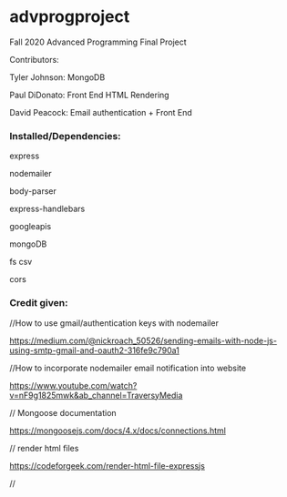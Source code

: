 # advprogproject
Fall 2020 Advanced Programming Final Project

Contributors:

Tyler Johnson: MongoDB

Paul DiDonato: Front End HTML Rendering

David Peacock: Email authentication + Front End 


### Installed/Dependencies:

express

nodemailer

body-parser

express-handlebars

googleapis

mongoDB

fs csv

cors 


### Credit given:

//How to use gmail/authentication keys with nodemailer

https://medium.com/@nickroach_50526/sending-emails-with-node-js-using-smtp-gmail-and-oauth2-316fe9c790a1


//How to incorporate nodemailer email notification into website

https://www.youtube.com/watch?v=nF9g1825mwk&ab_channel=TraversyMedia



// Mongoose documentation

https://mongoosejs.com/docs/4.x/docs/connections.html


// render html files

https://codeforgeek.com/render-html-file-expressjs

// 
